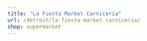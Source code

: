 ```yaml
---
title: "La Fiesta Market Carniceria"
url: /detroit/la-fiesta-market-carniceria/
shop: supermarket
---
```


